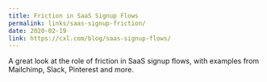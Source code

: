 ```yaml
---
title: Friction in SaaS Signup Flows
permalink: links/saas-signup-friction/
date: 2020-02-19
link: https://cxl.com/blog/saas-signup-flows/
---
```


A great look at the role of friction in SaaS signup flows, with examples from Mailchimp, Slack, Pinterest and more.
